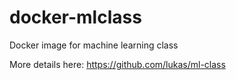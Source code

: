 # docker-mlclass
Docker image for machine learning class

More details here:
https://github.com/lukas/ml-class

